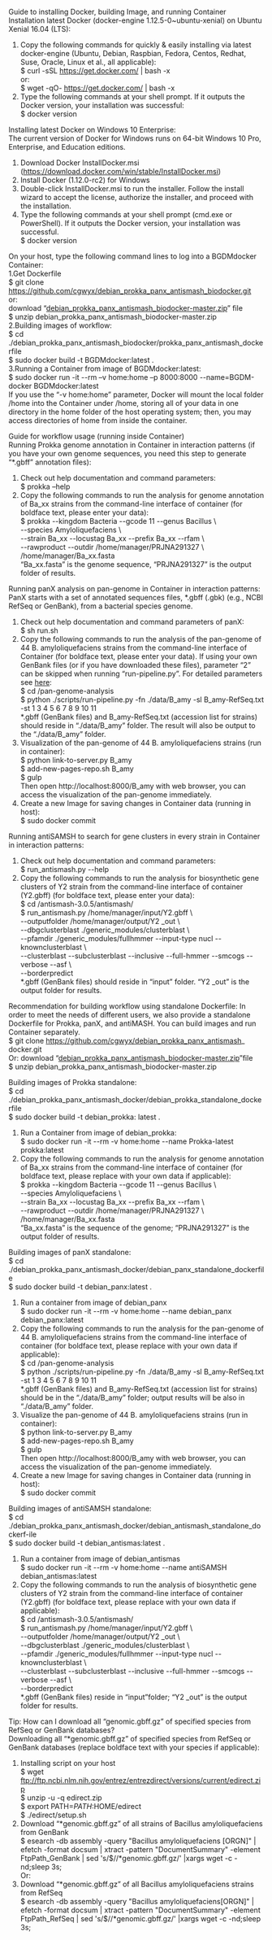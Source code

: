 ﻿Guide to installing Docker, building Image, and running Container
Installation latest Docker (docker-engine 1.12.5-0~ubuntu-xenial) on Ubuntu Xenial 16.04 (LTS):  
1. Copy the following commands for quickly & easily installing via latest docker-engine (Ubuntu, Debian, Raspbian, Fedora, Centos, Redhat, Suse, Oracle, Linux et al., all applicable):  
$ curl -sSL https://get.docker.com/ | bash -x  
or:  
$ wget -qO- https://get.docker.com/ | bash -x  
2. Type the following commands at your shell prompt. If it outputs the Docker version, your installation was successful:   
$ docker version  

Installing latest Docker on Windows 10 Enterprise:  
The current version of Docker for Windows runs on 64-bit Windows 10 Pro, Enterprise, and Education editions.  
1. Download Docker InstallDocker.msi
(https://download.docker.com/win/stable/InstallDocker.msi)
2. Install Docker (1.12.0-rc2) for Windows  
3. Double-click InstallDocker.msi to run the installer. Follow the install wizard to accept the license, authorize the installer, and proceed with the installation.  
4. Type the following commands at your shell prompt (cmd.exe or PowerShell). If it outputs the Docker version, your installation was successful.  
$ docker version  

On your host, type the following command lines to log into a BGDMdocker Container:   
1.Get Dockerfile  
$ git clone https://github.com/cgwyx/debian_prokka_panx_antismash_biodocker.git  
or:  
download “[debian_prokka_panx_antismash_biodocker-master.zip](https://github.com/cgwyx/debian_prokka_panx_antismash_biodocker/archive/master.zip)” file  
$ unzip debian_prokka_panx_antismash_biodocker-master.zip   
2.Building images of workflow:  
$ cd ./debian_prokka_panx_antismash_biodocker/prokka_panx_antismash_dockerfile  
$ sudo docker build -t BGDMdocker:latest .  
3.Running a Container from image of BGDMdocker:latest:   
$ sudo docker run -it --rm –v home:home –p 8000:8000 --name=BGDM-docker BGDMdocker:latest  
If you use the “-v home:home” parameter, Docker will mount the local folder /home into the Container under /home, storing all of your data in one directory in the home folder of the host operating system; then, you may access directories of home from inside the container.  

Guide for workflow usage (running inside Container)  
Running Prokka genome annotation in Container in interaction patterns (if you have your own genome sequences, you need this step to generate “*.gbff” annotation files):  
1. Check out help documentation and command parameters:  
$ prokka –help  
2. Copy the following commands to run the analysis for genome annotation of Ba_xx strains from the command-line interface of container (for boldface text, please enter your data):   
$ prokka --kingdom Bacteria --gcode 11 --genus Bacillus \  
--species Amyloliquefaciens \  
--strain Ba_xx --locustag Ba_xx --prefix Ba_xx --rfam \  
--rawproduct --outdir /home/manager/PRJNA291327 \  
/home/manager/Ba_xx.fasta  
“Ba_xx.fasta” is the genome sequence, “PRJNA291327” is the output folder of results.  

Running panX analysis on pan-genome in Container in interaction patterns:  
PanX starts with a set of annotated sequences files, *.gbff (.gbk) (e.g., NCBI RefSeq or GenBank), from a bacterial species genome.   
1. Check out help documentation and command parameters of panX:  
$ sh run.sh  
2. Copy the following commands to run the analysis of the pan-genome of 44 B. amyloliquefaciens strains from the command-line interface of Container (for boldface text, please enter your data). If using your own GenBank files (or if you have downloaded these files), parameter “2” can be skipped when running “run-pipeline.py”. For detailed parameters see  [here](https://github.com/neherlab/pan-genome-analysis/tree/handle_premature_stop_codon):  
$ cd /pan-genome-analysis  
$ python ./scripts/run-pipeline.py -fn ./data/B_amy -sl B_amy-RefSeq.txt -st 1 3 4 5 6 7 8 9 10 11  
*.gbff (GenBank files) and B_amy-RefSeq.txt (accession list for strains) should reside in “./data/B_amy” folder. The result will also be output to the “./data/B_amy” folder.  
3. Visualization of the pan-genome of 44 B. amyloliquefaciens strains (run in container):  
$ python link-to-server.py B_amy   
$ add-new-pages-repo.sh B_amy  
$ gulp  
Then open http://localhost:8000/B_amy with web browser, you can access the visualization of the pan-genome immediately.  
4. Create a new Image for saving changes in Container data (running in host):  
$ sudo docker commit <ID of Container > <name of new Image >  

Running antiSAMSH to search for gene clusters in every strain in Container in interaction patterns:  
1. Check out help documentation and command parameters:  
$ run_antismash.py --help  
2. Copy the following commands to run the analysis for biosynthetic gene clusters of Y2 strain from the command-line interface of container (Y2.gbff) (for boldface text, please enter your data):  
$ cd /antismash-3.0.5/antismash/  
$ run_antismash.py /home/manager/input/Y2.gbff \  
--outputfolder /home/manager/output/Y2 _out \  
--dbgclusterblast ./generic_modules/clusterblast \  
--pfamdir ./generic_modules/fullhmmer --input-type nucl --knownclusterblast \  
--clusterblast --subclusterblast --inclusive --full-hmmer --smcogs --verbose --asf \  
--borderpredict   
*.gbff (GenBank files) should reside in “input” folder. “Y2 _out” is the output folder for results.  

Recommendation for building workflow using standalone Dockerfile:
In order to meet the needs of different users, we also provide a standalone Dockerfile for Prokka, panX, and antiMASH. You can build images and run Container separately.   
$ git clone https://github.com/cgwyx/debian_prokka_panx_antismash_  
docker.git  
Or: download “[debian_prokka_panx_antismash_biodocker-master.zip](https://github.com/cgwyx/debian_prokka_panx_antismash_biodocker/archive/master.zip)”file  
$ unzip debian_prokka_panx_antismash_biodocker-master.zip  

Building images of Prokka standalone:  
$ cd ./debian_prokka_panx_antismash_docker/debian_prokka_standalone_dockerfile  
$ sudo docker build -t debian_prokka: latest .  
1. Run a Container from image of debian_prokka:  
$ sudo docker run -it --rm -v home:home --name Prokka-latest prokka:latest  
2. Copy the following commands to run the analysis for genome annotation of Ba_xx strains from the command-line interface of container (for boldface text, please replace with your own data if applicable):   
$ prokka --kingdom Bacteria --gcode 11 --genus Bacillus \  
--species Amyloliquefaciens \  
--strain Ba_xx --locustag Ba_xx --prefix Ba_xx --rfam \  
--rawproduct --outdir /home/manager/PRJNA291327 \  
/home/manager/Ba_xx.fasta  
“Ba_xx.fasta” is the sequence of the genome; “PRJNA291327” is the output folder of results.  

Building images of panX standalone:  
$ cd ./debian_prokka_panx_antismash_docker/debian_panx_standalone_dockerfile  
$ sudo docker build -t debian_panx:latest .  
1. Run a container from image of debian_panx  
$ sudo docker run -it --rm -v home:home --name debian_panx debian_panx:latest  
2. Copy the following commands to run the analysis for the pan-genome of 44 B. amyloliquefaciens strains from the command-line interface of container (for boldface text, please replace with your own data if applicable):  
$ cd /pan-genome-analysis  
$ python ./scripts/run-pipeline.py -fn ./data/B_amy -sl B_amy-RefSeq.txt -st 1 3 4 5 6 7 8 9 10 11  
*.gbff (GenBank files) and B_amy-RefSeq.txt (accession list for strains) should be in the “./data/B_amy” folder; output results will be also in “./data/B_amy” folder.   
3. Visualize the pan-genome of 44 B. amyloliquefaciens strains (run in container):  
$ python link-to-server.py B_amy   
$ add-new-pages-repo.sh B_amy  
$ gulp  
Then open http://localhost:8000/B_amy with web browser, you can access the visualization of the pan-genome immediately.  
4. Create a new Image for saving changes in Container data (running in host):  
$ sudo docker commit <ID of container > <name of new images >  

Building images of antiSAMSH standalone:  
$ cd ./debian_prokka_panx_antismash_docker/debian_antismash_standalone_dockerf-ile  
$ sudo docker build -t debian_antismas:latest .   
1. Run a container from image of debian_antismas  
$ sudo docker run -it --rm -v home:home --name antiSAMSH debian_antismas:latest  
2. Copy the following commands to run the analysis of biosynthetic gene clusters of Y2 strain from the command-line interface of container (Y2.gbff) (for boldface text, please replace with your own data if applicable):  
$ cd /antismash-3.0.5/antismash/  
$ run_antismash.py /home/manager/input/Y2.gbff \  
--outputfolder /home/manager/output/Y2 _out \  
--dbgclusterblast ./generic_modules/clusterblast \  
--pfamdir ./generic_modules/fullhmmer --input-type nucl --knownclusterblast \  
--clusterblast --subclusterblast --inclusive --full-hmmer --smcogs --verbose --asf \  
--borderpredict   
*.gbff (GenBank files) reside in “input”folder; “Y2 _out” is the output folder for results.  

Tip: How can I download all “genomic.gbff.gz” of specified species from RefSeq or GenBank databases?  
Downloading all “*genomic.gbff.gz” of specified species from RefSeq or GenBank databases (replace boldface text with your species if applicable):  
1. Installing script on your host  
$ wget ftp://ftp.ncbi.nlm.nih.gov/entrez/entrezdirect/versions/current/edirect.zip  
$ unzip -u -q edirect.zip    
$ export PATH=$PATH:$HOME/edirect    
$ ./edirect/setup.sh    
2. Download “*genomic.gbff.gz” of all strains of Bacillus amyloliquefaciens from GenBank  
$ esearch -db assembly -query "Bacillus amyloliquefaciens [ORGN]" | efetch -format docsum | xtract -pattern "DocumentSummary" -element FtpPath_GenBank | sed 's/$/\/*genomic.gbff.gz/' |xargs wget -c -nd;sleep 3s;  
Or:  
3. Download “*genomic.gbff.gz” of all Bacillus amyloliquefaciens strains from RefSeq  
$ esearch -db assembly -query "Bacillus amyloliquefaciens[ORGN]" | efetch -format docsum | xtract -pattern "DocumentSummary" -element FtpPath_RefSeq | sed 's/$/\/*genomic.gbff.gz/' |xargs wget -c -nd;sleep 3s;  
